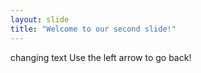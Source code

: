 ```yaml
---
layout: slide
title: "Welcome to our second slide!"
---
```

changing text
Use the left arrow to go back!
